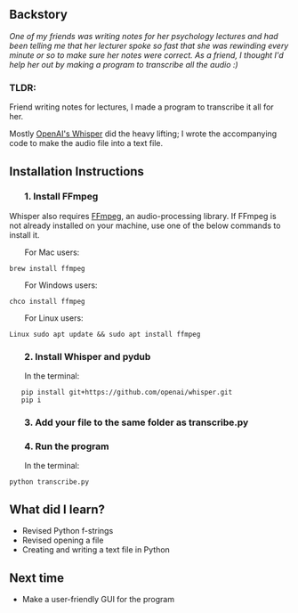 ## Backstory
*One of my friends was writing notes for her psychology lectures and had been telling me that her lecturer spoke so fast that she was rewinding every minute or so to make sure her notes were correct.  As a friend, I thought I'd help her out by making a program to transcribe all the audio :)* 

### TLDR: 
Friend writing notes for lectures, I made a program to transcribe it all for her.

Mostly [OpenAI's Whisper](https://openai.com/blog/whisper/) did the heavy lifting;  I wrote the accompanying code to make the audio file into a text file. 

## Installation Instructions

### &nbsp;&nbsp;&nbsp;&nbsp;&nbsp;&nbsp; 1. Install FFmpeg
Whisper also requires [FFmpeg](https://ffmpeg.org/), an audio-processing library. If FFmpeg is not already installed on your machine, use one of the below commands to install it.


&nbsp;&nbsp;&nbsp;&nbsp;&nbsp;&nbsp; For Mac users:

    brew install ffmpeg
&nbsp;&nbsp;&nbsp;&nbsp;&nbsp;&nbsp; For Windows users:

    chco install ffmpeg
    
&nbsp;&nbsp;&nbsp;&nbsp;&nbsp;&nbsp; For Linux users:

    Linux sudo apt update && sudo apt install ffmpeg

### &nbsp;&nbsp;&nbsp;&nbsp;&nbsp;&nbsp; 2. Install Whisper and pydub
&nbsp;&nbsp;&nbsp;&nbsp;&nbsp;&nbsp; In the terminal: 

       pip install git+https://github.com/openai/whisper.git
       pip i

### &nbsp;&nbsp;&nbsp;&nbsp;&nbsp;&nbsp; 3. Add your file to the same folder as transcribe.py


### &nbsp;&nbsp;&nbsp;&nbsp;&nbsp;&nbsp; 4. Run the program

&nbsp;&nbsp;&nbsp;&nbsp;&nbsp;&nbsp; In the terminal: 

    python transcribe.py

## What did I learn?
- Revised Python f-strings
- Revised opening a file 
- Creating and writing a text file in Python

## Next time
- Make a user-friendly GUI for the program

